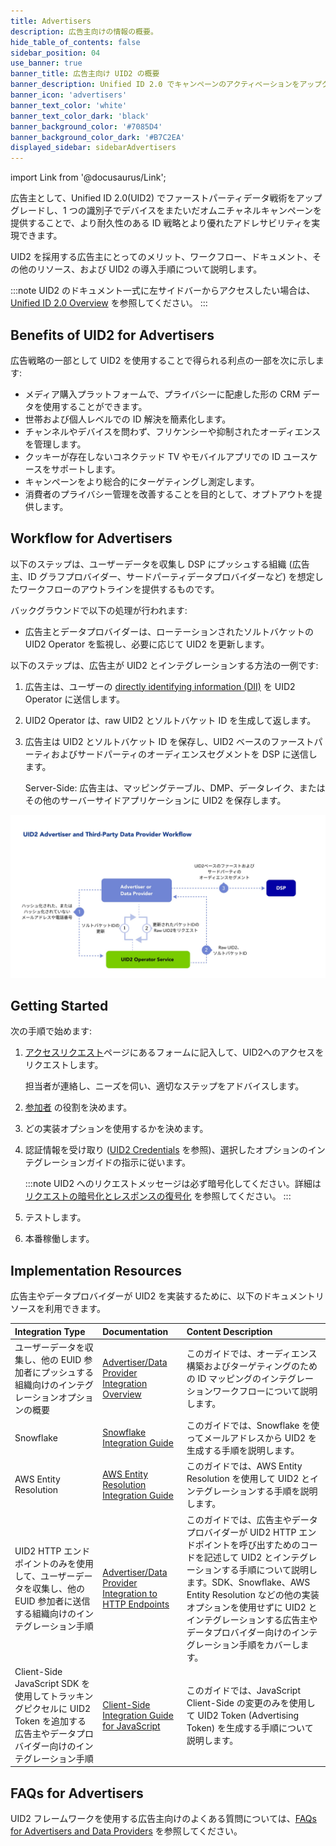 ```yaml
---
title: Advertisers
description: 広告主向けの情報の概要。
hide_table_of_contents: false
sidebar_position: 04
use_banner: true
banner_title: 広告主向け UID2 の概要
banner_description: Unified ID 2.0 でキャンペーンのアクティベーションをアップグレードしましょう。
banner_icon: 'advertisers'
banner_text_color: 'white'
banner_text_color_dark: 'black'
banner_background_color: '#7085D4'
banner_background_color_dark: '#B7C2EA'
displayed_sidebar: sidebarAdvertisers
---
```


import Link from '@docusaurus/Link';

広告主として、Unified ID 2.0(UID2) でファーストパーティデータ戦術をアップグレードし、1 つの識別子でデバイスをまたいだオムニチャネルキャンペーンを提供することで、より耐久性のある ID 戦略とより優れたアドレサビリティを実現できます。

UID2 を採用する広告主にとってのメリット、ワークフロー、ドキュメント、その他のリソース、および UID2 の導入手順について説明します。

:::note
UID2 のドキュメント一式に左サイドバーからアクセスしたい場合は、[Unified ID 2.0 Overview](../intro.md) を参照してください。
:::

## Benefits of UID2 for Advertisers

広告戦略の一部として UID2 を使用することで得られる利点の一部を次に示します:
- メディア購入プラットフォームで、プライバシーに配慮した形の CRM データを使用することができます。
- 世帯および個人レベルでの ID 解決を簡素化します。
- チャンネルやデバイスを問わず、フリケンシーや抑制されたオーディエンスを管理します。
- クッキーが存在しないコネクテッド TV やモバイルアプリでの ID ユースケースをサポートします。
- キャンペーンをより総合的にターゲティングし測定します。
- 消費者のプライバシー管理を改善することを目的として、オプトアウトを提供します。

## Workflow for Advertisers

以下のステップは、ユーザーデータを収集し DSP にプッシュする組織 (広告主、ID グラフプロバイダー、サードパーティデータプロバイダーなど) を想定したワークフローのアウトラインを提供するものです。

バックグラウンドで以下の処理が行われます:
* 広告主とデータプロバイダーは、ローテーションされたソルトバケットの UID2 Operator を監視し、必要に応じて UID2 を更新します。

以下のステップは、広告主が UID2 とインテグレーションする方法の一例です:

1. 広告主は、ユーザーの [directly identifying information (DII)](../ref-info/glossary-uid.md#gl-dii) を UID2 Operator に送信します。
2. UID2 Operator は、raw UID2 とソルトバケット ID を生成して返します。
3. 広告主は UID2 とソルトバケット ID を保存し、UID2 ベースのファーストパーティおよびサードパーティのオーディエンスセグメントを DSP に送信します。

      Server-Side: 広告主は、マッピングテーブル、DMP、データレイク、またはその他のサーバーサイドアプリケーションに UID2 を保存します。

![Data Provider Workflow](images/UID2AdvertiserAndThirdPartyDataProviderWorkflow.jpg)

## Getting Started

次の手順で始めます:

1. [アクセスリクエスト](/request-access)ページにあるフォームに記入して、UID2へのアクセスをリクエストします。

   担当者が連絡し、ニーズを伺い、適切なステップをアドバイスします。
1. [参加者](../overviews/participants-overview.md#uid2-external-participants) の役割を決めます。
1. どの実装オプションを使用するかを決めます。
1. 認証情報を受け取り ([UID2 Credentials](../getting-started/gs-credentials.md) を参照)、選択したオプションのインテグレーションガイドの指示に従います。

   :::note
   UID2 へのリクエストメッセージは必ず暗号化してください。詳細は [リクエストの暗号化とレスポンスの復号化](../getting-started/gs-encryption-decryption.md) を参照してください。
   :::
1. テストします。
1. 本番稼働します。

## Implementation Resources

広告主やデータプロバイダーが UID2 を実装するために、以下のドキュメントリソースを利用できます。

| Integration Type| Documentation | Content Description |
| :--- | :--- | :--- |
| ユーザーデータを収集し、他の EUID 参加者にプッシュする組織向けのインテグレーションオプションの概要 | [Advertiser/Data Provider Integration Overview](../guides/integration-advertiser-dataprovider-overview.md) | このガイドでは、オーディエンス構築およびターゲティングのための ID マッピングのインテグレーションワークフローについて説明します。 |
| Snowflake | [Snowflake Integration Guide](../guides/integration-snowflake.md) | このガイドでは、Snowflake を使ってメールアドレスから UID2 を生成する手順を説明します。 |
| AWS Entity Resolution | [AWS Entity Resolution Integration Guide](../guides/integration-aws-entity-resolution.md) | このガイドでは、AWS Entity Resolution を使用して UID2 とインテグレーションする手順を説明します。 |
| UID2 HTTP エンドポイントのみを使用して、ユーザーデータを収集し、他の EUID 参加者に送信する組織向けのインテグレーション手順 | [Advertiser/Data Provider Integration to HTTP Endpoints](../guides/integration-advertiser-dataprovider-endpoints.md) | このガイドでは、広告主やデータプロバイダーが UID2 HTTP エンドポイントを呼び出すためのコードを記述して UID2 とインテグレーションする手順について説明します。SDK、Snowflake、AWS Entity Resolution などの他の実装オプションを使用せずに UID2 とインテグレーションする広告主やデータプロバイダー向けのインテグレーション手順をカバーします。 |
| Client-Side JavaScript SDK を使用してトラッキングピクセルに UID2 Token を追加する広告主やデータプロバイダー向けのインテグレーション手順 | [Client-Side Integration Guide for JavaScript](../guides/integration-javascript-client-side.md) | このガイドでは、JavaScript Client-Side の変更のみを使用して UID2 Token (Advertising Token) を生成する手順について説明します。<!-- UID2_only: Not applicable for EUID --> |

## FAQs for Advertisers

UID2 フレームワークを使用する広告主向けのよくある質問については、[FAQs for Advertisers and Data Providers](../getting-started/gs-faqs.md#faqs-for-advertisers-and-data-providers) を参照してください。
